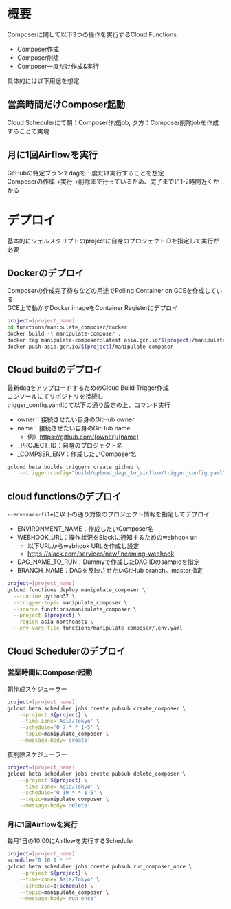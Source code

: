 # 概要
Composerに関して以下3つの操作を実行するCloud Functions  

- Composer作成
- Composer削除
- Composer一度だけ作成&実行

具体的には以下用途を想定

## 営業時間だけComposer起動
Cloud Schedulerにて朝：Composer作成job, 夕方：Composer削除jobを作成することで実現  

## 月に1回Airflowを実行
GitHubの特定ブランチdagを一度だけ実行することを想定  
Composerの作成->実行->削除まで行っているため、完了までに1-2時間近くかかる

# デプロイ
基本的にシェルスクリプトのprojectに自身のプロジェクトIDを指定して実行が必要
## Dockerのデプロイ
Composerの作成完了待ちなどの用途でPolling Container on GCEを作成している  
GCE上で動かすDocker imageをContainer Registerにデプロイ
```bash
project=[project_name]
cd functions/manipulate_composer/docker
docker build -t manipulate-composer .
docker tag manipulate-composer:latest asia.gcr.io/${project}/manipulate-composer:latest
docker push asia.gcr.io/${project}/manipulate-composer
```

## Cloud buildのデプロイ
最新dagをアップロードするためのCloud Build Trigger作成  
コンソールにてリポジトリを接続し  
trigger_config.yamlにて以下の通り設定の上、コマンド実行  
- owner：接続させたい自身のGitHub owner
- name：接続させたい自身のGitHub name
  - 例）https://github.com/[owner]/[name]
- _PROJECT_ID：自身のプロジェクト名
- _COMPSER_ENV：作成したいComposer名
```bash
gcloud beta builds triggers create github \
    --trigger-config="build/upload_dags_to_airflow/trigger_config.yaml"
```

## cloud functionsのデプロイ
`--env-vars-file`に以下の通り対象のプロジェクト情報を指定してデプロイ  
- ENVIRONMENT_NAME：作成したいComposer名
- WEBHOOK_URL：操作状況をSlackに通知するためのwebhook url
  - 以下URLからwebhook URLを作成し設定
  - https://slack.com/services/new/incoming-webhook
- DAG_NAME_TO_RUN：Dummyで作成したDAG IDのsampleを指定
- BRANCH_NAME：DAGを反映させたいGitHub branch。master指定
```bash
project=[project_name]
gcloud functions deploy manipulate_composer \
  --runtime python37 \
  --trigger-topic manipulate_composer \
  --source functions/manipulate_composer \
  --project ${project} \
  --region asia-northeast1 \
  --env-vars-file functions/manipulate_composer/.env.yaml
```

## Cloud Schedulerのデプロイ
### 営業時間にComposer起動
朝作成スケジューラー
```bash
project=[project_name]
gcloud beta scheduler jobs create pubsub create_composer \
    --project ${project} \
    --time-zone='Asia/Tokyo' \
    --schedule='0 7 * * 1-5' \
    --topic=manipulate_composer \
    --message-body='create'
```

夜削除スケジューラー
```bash
project=[project_name]
gcloud beta scheduler jobs create pubsub delete_composer \
    --project ${project} \
    --time-zone='Asia/Tokyo' \
    --schedule='0 19 * * 1-5' \
    --topic=manipulate_composer \
    --message-body='delete'
```

### 月に1回Airflowを実行
毎月1日の10:00にAirflowを実行するScheduler
```bash
project=[project_name]
schedule="0 10 1 * *"
gcloud beta scheduler jobs create pubsub run_composer_once \
    --project ${project} \
    --time-zone='Asia/Tokyo' \
    --schedule=${schedule} \
    --topic=manipulate_composer \
    --message-body='run_once'
```
